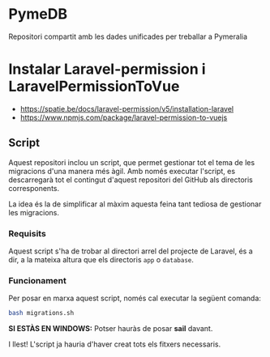 # PymeDB
Repositori compartit amb les dades unificades per treballar a Pymeralia

# Instalar Laravel-permission i LaravelPermissionToVue
* https://spatie.be/docs/laravel-permission/v5/installation-laravel
* https://www.npmjs.com/package/laravel-permission-to-vuejs

## Script
Aquest repositori inclou un script, que permet gestionar tot el tema de les migracions d'una manera més àgil. Amb només executar l'script, es descarregarà tot el contingut d'aquest repositori del GitHub als directoris corresponents. 

La idea és la de simplificar al màxim aquesta feina tant tediosa de gestionar les migracions.

### Requisits
Aquest script s'ha de trobar al directori arrel del projecte de Laravel, és a dir, a la mateixa altura que els directoris `app` o `database`.

### Funcionament
Per posar en marxa aquest script, només cal executar la següent comanda:

```bash
bash migrations.sh
```

**SI ESTÀS EN WINDOWS:** Potser hauràs de posar **sail** davant.

I llest! L'script ja hauria d'haver creat tots els fitxers necessaris.
